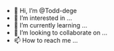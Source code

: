 - 👋 Hi, I’m @Todd-dege
- 👀 I’m interested in ...
- 🌱 I’m currently learning ...
- 💞️ I’m looking to collaborate on ...
- 📫 How to reach me ...

<!---
Todd-dege/Todd-dege is a ✨ special ✨ repository because its `README.md` (this file) appears on your GitHub profile.
You can click the Preview link to take a look at your changes.
--->
